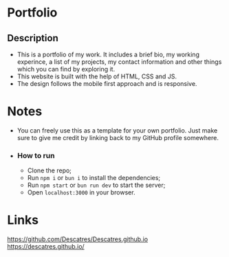 # Portfolio

## Description

- This is a portfolio of my work. It includes a brief bio, my working experince, a list of my projects, my contact information and other things which you can find by exploring it.
- This website is built with the help of HTML, CSS and JS.
- The design follows the mobile first approach and is responsive.

# Notes

- You can freely use this as a template for your own portfolio. Just make sure to give me credit by linking back to my GitHub profile somewhere.

- ### How to run
  - Clone the repo;
  - Run `npm i` or `bun i` to install the dependencies;
  - Run `npm start` or `bun run dev` to start the server;
  - Open `localhost:3000` in your browser.

# Links
https://github.com/Descatres/Descatres.github.io
https://descatres.github.io/